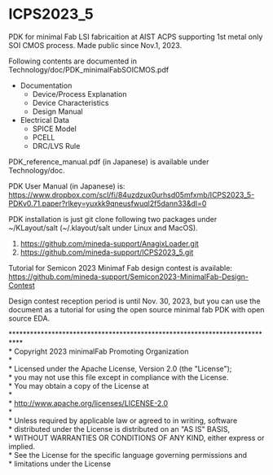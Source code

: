 # ICPS2023_5

PDK for minimal Fab LSI fabricaition at AIST ACPS supporting 1st metal only
SOI CMOS process. Made public since Nov.1, 2023.

Following contents are documented in Technology/doc/PDK_minimalFabSOICMOS.pdf

- Documentation
    * Device/Process Explanation
    * Device Characteristics
    * Design Manual
- Electrical Data
    * SPICE Model 
    * PCELL 
    * DRC/LVS Rule
 
PDK_reference_manual.pdf (in Japanese) is available under Technology/doc.

PDK User Manual (in Japanese) is: 
https://www.dropbox.com/scl/fi/84uzdzux0urhsd05mfxmb/ICPS2023_5-PDKv0.71.paper?rlkey=yuxkk9qneusfwuql2f5dann33&dl=0

PDK installation is just git clone following two packages 
under ~/KLayout/salt (~/.klayout/salt under Linux and MacOS).
1. https://github.com/mineda-support/AnagixLoader.git
2. https://github.com/mineda-support/ICPS2023_5.git

Tutorial for Semicon 2023 Minimaf Fab design contest is available:
https://github.com/mineda-support/Semicon2023-MinimalFab-Design-Contest

Design contest reception period is until Nov. 30, 2023, but you can use 
the document as a tutorial for using the open source minimal fab PDK with open source EDA.

\***************************************************************************<br>
\* Copyright 2023 minimalFab Promoting Organization<br>
\*<br>
\* Licensed under the Apache License, Version 2.0 (the "License");<br>
\* you may not use this file except in compliance with the License.<br>
\* You may obtain a copy of the License at<br>
\*<br>
\*      http://www.apache.org/licenses/LICENSE-2.0<br>
\*<br>
\* Unless required by applicable law or agreed to in writing, software<br>
\* distributed under the License is distributed on an "AS IS" BASIS,<br>
\* WITHOUT WARRANTIES OR CONDITIONS OF ANY KIND, either express or implied.<br>
\* See the License for the specific language governing permissions and<br>
\* limitations under the License<br>
